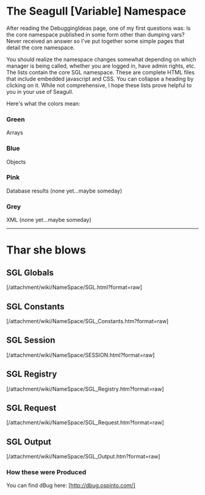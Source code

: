 <!-- Name: NameSpace -->
<!-- Version: 10 -->
<!-- Last-Modified: 2006/12/12 04:44:19 -->
<!-- Author: randy -->
# The Seagull [Variable] Namespace

After reading the DebuggingIdeas page, one of my first questions was: Is the core namespace published in some form other than dumping vars?  Never received an answer so I've put together some simple pages that detail the core namespace. 

You should realize the namespace changes somewhat depending on which manager is being called, whether you are logged in, have admin rights, etc.  The lists contain the core SGL namespace.  These are complete HTML files that include embedded javascript and CSS.  You can collapse a heading by clicking on it.  While not comprehensive, I hope these lists prove helpful to you in your use of Seagull.

Here's what the colors mean:

### Green

Arrays

### Blue

Objects

### Pink

Database results (none yet...maybe someday)

### Grey

XML (none yet...maybe someday)

----

# Thar she blows

## SGL Globals

[/attachment/wiki/NameSpace/SGL.html?format=raw]

## SGL Constants

[/attachment/wiki/NameSpace/SGL_Constants.htm?format=raw]

## SGL Session

[/attachment/wiki/NameSpace/SESSION.html?format=raw]

## SGL Registry

[/attachment/wiki/NameSpace/SGL_Registry.htm?format=raw]

## SGL Request

[/attachment/wiki/NameSpace/SGL_Request.htm?format=raw]

## SGL Output

[/attachment/wiki/NameSpace/SGL_Output.htm?format=raw]

### How these were Produced

You can find dBug here: [http://dbug.ospinto.com/]